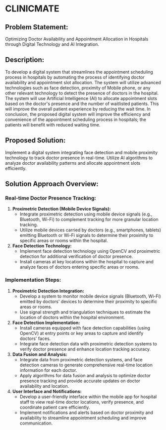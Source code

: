 # CLINICMATE

## Problem Statement:
Optimizing Doctor Availability and Appointment Allocation in Hospitals through Digital Technology and AI Integration.

## Description:
To develop a digital system that streamlines the appointment scheduling process in hospitals by automating the process of identifying doctor availability and appointment slot allocation. The system will utilize advanced technologies such as face detection, proximity of Mobile phone, or any other relevant technology to detect the presence of doctors in the hospital. The system will use Artificial Intelligence (AI) to allocate appointment slots based on the doctor's presence and the number of waitlisted patients. This will improve the overall patient experience by reducing the wait time. In conclusion, the proposed digital system will improve the efficiency and convenience of the appointment scheduling process in hospitals; the patients will benefit with reduced waiting time.

## Proposed Solution:
Implement a digital system integrating face detection and mobile proximity technology to track doctor presence in real-time. Utilize AI algorithms to analyze doctor availability patterns and allocate appointment slots efficiently.

## Solution Approach Overview:
### Real-time Doctor Presence Tracking:
1. **Proximetric Detection (Mobile Device Signals):**
   - Integrate proximetric detection using mobile device signals (e.g., Bluetooth, Wi-Fi) to complement tracking for more granular location tracking.
   - Utilize mobile devices carried by doctors (e.g., smartphones, tablets) emitting Bluetooth or Wi-Fi signals to determine their proximity to specific areas or rooms within the hospital.
2. **Face Detection Technology:**
   - Implement face detection technology using OpenCV and proximetric detection for additional verification of doctor presence.
   - Install cameras at key locations within the hospital to capture and analyze faces of doctors entering specific areas or rooms.

### Implementation Steps:
1. **Proximetric Detection Integration:**
   - Develop a system to monitor mobile device signals (Bluetooth, Wi-Fi) emitted by doctors' devices to determine their proximity to specific areas or rooms.
   - Use signal strength and triangulation techniques to estimate the location of doctors within the hospital environment.
2. **Face Detection Implementation:**
   - Install cameras equipped with face detection capabilities (using OpenCV) at entry points or key areas to capture and identify doctors' faces.
   - Integrate face detection data with proximetric detection systems to verify doctor presence and enhance location tracking accuracy.
3. **Data Fusion and Analysis:**
   - Integrate data from proximetric detection systems, and face detection cameras to generate comprehensive real-time location information for each doctor.
   - Apply algorithms for data fusion and analysis to optimize doctor presence tracking and provide accurate updates on doctor availability and location.
4. **User Interface and Notifications:**
   - Develop a user-friendly interface within the mobile app for hospital staff to view real-time doctor locations, verify presence, and coordinate patient care efficiently.
   - Implement notifications and alerts based on doctor proximity and availability to streamline appointment scheduling and improve communication.


